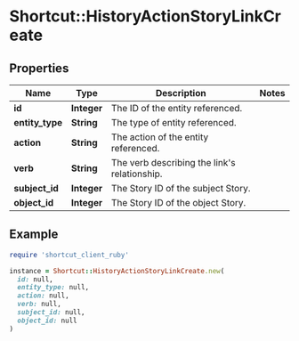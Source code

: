 # Shortcut::HistoryActionStoryLinkCreate

## Properties

| Name | Type | Description | Notes |
| ---- | ---- | ----------- | ----- |
| **id** | **Integer** | The ID of the entity referenced. |  |
| **entity_type** | **String** | The type of entity referenced. |  |
| **action** | **String** | The action of the entity referenced. |  |
| **verb** | **String** | The verb describing the link&#39;s relationship. |  |
| **subject_id** | **Integer** | The Story ID of the subject Story. |  |
| **object_id** | **Integer** | The Story ID of the object Story. |  |

## Example

```ruby
require 'shortcut_client_ruby'

instance = Shortcut::HistoryActionStoryLinkCreate.new(
  id: null,
  entity_type: null,
  action: null,
  verb: null,
  subject_id: null,
  object_id: null
)
```

